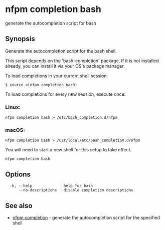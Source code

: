 # nfpm completion bash

generate the autocompletion script for bash

## Synopsis


Generate the autocompletion script for the bash shell.

This script depends on the 'bash-completion' package.
If it is not installed already, you can install it via your OS's package manager.

To load completions in your current shell session:

	$ source <(nfpm completion bash)

To load completions for every new session, execute once:

### Linux:

	nfpm completion bash > /etc/bash_completion.d/nfpm

### macOS:

	nfpm completion bash > /usr/local/etc/bash_completion.d/nfpm

You will need to start a new shell for this setup to take effect.
  

```
nfpm completion bash
```

## Options

```
  -h, --help              help for bash
      --no-descriptions   disable completion descriptions
```

## See also

* [nfpm completion](/cmd/nfpm_completion/)	 - generate the autocompletion script for the specified shell

